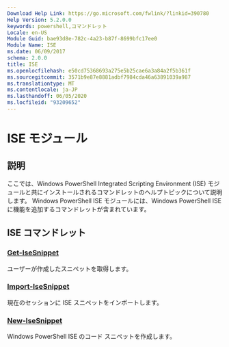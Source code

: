 ```yaml
---
Download Help Link: https://go.microsoft.com/fwlink/?linkid=390780
Help Version: 5.2.0.0
keywords: powershell,コマンドレット
Locale: en-US
Module Guid: bae93d8e-782c-4a23-b87f-8699bfc17ee0
Module Name: ISE
ms.date: 06/09/2017
schema: 2.0.0
title: ISE
ms.openlocfilehash: e50cd75368693a275e5b25cae6a3a84a2f5b361f
ms.sourcegitcommit: 3571b9e87e8881adbf7984cda46a63891039a987
ms.translationtype: MT
ms.contentlocale: ja-JP
ms.lasthandoff: 06/05/2020
ms.locfileid: "93209652"
---
```

# ISE モジュール

## 説明

ここでは、Windows PowerShell Integrated Scripting Environment (ISE) モジュールと共にインストールされるコマンドレットのヘルプトピックについて説明します。 Windows PowerShell ISE モジュールには、Windows PowerShell ISE に機能を追加するコマンドレットが含まれています。

## ISE コマンドレット

### [Get-IseSnippet](Get-IseSnippet.md)
ユーザーが作成したスニペットを取得します。

### [Import-IseSnippet](Import-IseSnippet.md)
現在のセッションに ISE スニペットをインポートします。

### [New-IseSnippet](New-IseSnippet.md)
Windows PowerShell ISE のコード スニペットを作成します。
